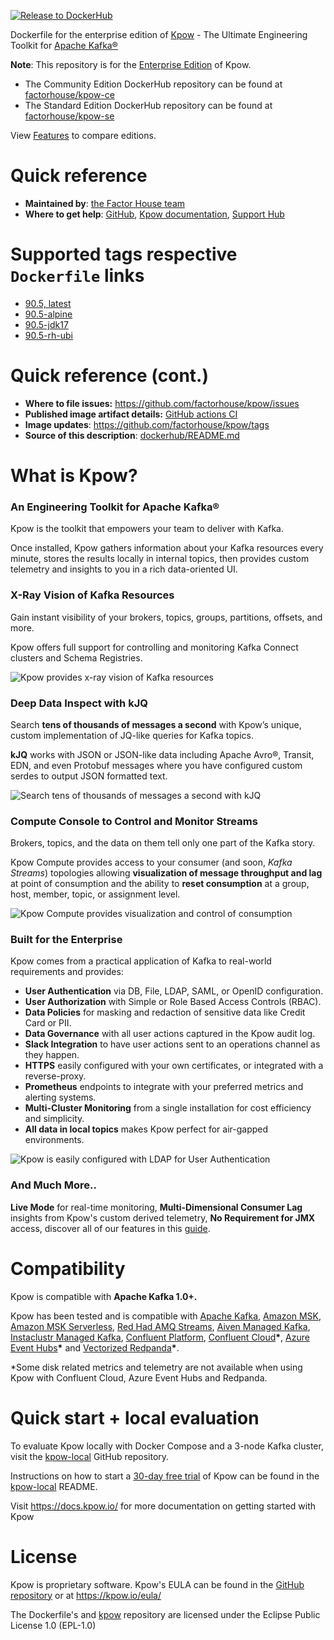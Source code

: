 [![Release to DockerHub](https://github.com/factorhouse/kpow/actions/workflows/release.yml/badge.svg?branch=main)](https://github.com/factorhouse/kpow/actions/workflows/release.yml)

Dockerfile for the enterprise edition of [Kpow](https://kpow.io) - The Ultimate Engineering Toolkit for [Apache Kafka®](https://kafka.apache.org/)

**Note**: This repository is for the [Enterprise Edition](https://kpow.io/pricing) of Kpow. 

*  The Community Edition DockerHub repository can be found at [factorhouse/kpow-ce](https://hub.docker.com/r/factorhouse/kpow-ce) 
*  The Standard Edition DockerHub repository can be found at [factorhouse/kpow-se](https://hub.docker.com/r/factorhouse/kpow-se) 

View [Features](https://kpow.io/features) to compare editions.

# Quick reference

* **Maintained by**: [the Factor House team](https://github.com/factorhouse/kpow)
* **Where to get help**: [GitHub](https://github.com/factorhouse/kpow), [Kpow documentation](http://docs.kpow.io/), [Support Hub](https://kpow.io/support)

# Supported tags respective `Dockerfile` links

<!--- StartReleaseLinks --->

* [90.5, latest](https://github.com/factorhouse/kpow/blob/main/dockerfile/kpow/Dockerfile)
* [90.5-alpine](https://github.com/factorhouse/kpow/blob/main/dockerfile/alpine/Dockerfile)
* [90.5-jdk17](https://github.com/factorhouse/kpow/blob/main/dockerfile/jdk17/Dockerfile)
* [90.5-rh-ubi](https://github.com/factorhouse/kpow/blob/main/dockerfile/rh-ubi/Dockerfile)

<!--- EndReleaseLinks --->

# Quick reference (cont.)

* **Where to file issues:** https://github.com/factorhouse/kpow/issues
* **Published image artifact details:** [GitHub actions CI](https://github.com/factorhouse/kpow/actions/workflows/build.yml)
* **Image updates**: https://github.com/factorhouse/kpow/tags
* **Source of this description**: [dockerhub/README.md](https://github.com/factorhouse/kpow/blob/main/dockerhub/README.md)

# What is Kpow?

### An Engineering Toolkit for Apache Kafka®

Kpow is the toolkit that empowers your team to deliver with Kafka.

Once installed, Kpow gathers information about your Kafka resources every minute, stores the results locally in internal topics, then provides custom telemetry and insights to you in a rich data-oriented UI.

### X-Ray Vision of Kafka Resources

Gain instant visibility of your brokers, topics, groups, partitions, offsets, and more.

Kpow offers full support for controlling and monitoring Kafka Connect clusters and Schema Registries.

![Kpow provides x-ray vision of Kafka resources](https://i.imgur.com/kgM7B3o.png)

### Deep Data Inspect with kJQ

Search **tens of thousands of messages a second** with Kpow’s unique, custom implementation of JQ-like queries for Kafka topics. 

**kJQ** works with JSON or JSON-like data including Apache Avro®, Transit, EDN, and even Protobuf messages where you have configured custom serdes to output JSON formatted text.

![Search tens of thousands of messages a second with kJQ](https://i.imgur.com/EELfooc.png)

### Compute Console to Control and Monitor Streams

Brokers, topics, and the data on them tell only one part of the Kafka story.

Kpow Compute provides access to your consumer \(and soon, _Kafka Streams_\) topologies allowing **visualization of message throughput and lag** at point of consumption and the ability to **reset consumption** at a group, host, member, topic, or assignment level.

![Kpow Compute provides visualization and control of consumption](https://i.imgur.com/6SSmBsM.png)

### Built for the Enterprise

Kpow comes from a practical application of Kafka to real-world requirements and provides:

* **User Authentication** via DB, File, LDAP, SAML, or OpenID configuration.
* **User Authorization** with Simple or Role Based Access Controls \(RBAC\).
* **Data Policies** for masking and redaction of sensitive data like Credit Card or PII.
* **Data Governance** with all user actions captured in the Kpow audit log.
* **Slack Integration** to have user actions sent to an operations channel as they happen.
* **HTTPS** easily configured with your own certificates, or integrated with a reverse-proxy.
* **Prometheus** endpoints to integrate with your preferred metrics and alerting systems.
* **Multi-Cluster Monitoring** from a single installation for cost efficiency and simplicity.
* **All data in local topics** makes Kpow perfect for air-gapped environments.

![Kpow is easily configured with LDAP for User Authentication](https://i.imgur.com/cLLxrgC.png)

### And Much More..

**Live Mode** for real-time monitoring, **Multi-Dimensional Consumer Lag** insights from Kpow's custom derived telemetry, **No Requirement for JMX** access, discover all of our features in this [guide](https://docs.kpow.io).


# Compatibility

Kpow is compatible with **Apache Kafka 1.0+.**

Kpow has been tested and is compatible with [Apache Kafka](https://kafka.apache.org/), [Amazon MSK](https://aws.amazon.com/msk/), [Amazon MSK Serverless](https://aws.amazon.com/msk/features/msk-serverless/), [Red Had AMQ Streams](https://www.redhat.com/en/resources/amq-streams-datasheet), [Aiven Managed Kafka](https://aiven.io/kafka), [Instaclustr Managed Kafka](https://www.instaclustr.com/products/managed-apache-kafka/), [Confluent Platform](https://www.confluent.io/product/confluent-platform), [Confluent Cloud](https://www.confluent.io/confluent-cloud)**\***, [Azure Event Hubs](https://azure.microsoft.com/en-us/services/event-hubs/)**\*** and [Vectorized Redpanda](https://vectorized.io/redpanda/)**\***.

\*Some disk related metrics and telemetry are not available when using Kpow with Confluent Cloud, Azure Event Hubs and Redpanda.

# Quick start + local evaluation

To evaluate Kpow locally with Docker Compose and a 3-node Kafka cluster, visit the [kpow-local](https://github.com/factorhouse/kpow-local) GitHub repository.

Instructions on how to start a [30-day free trial](https://kpow.io/#trial) of Kpow can be found in the [kpow-local](https://github.com/factorhouse/kpow-local) README.

Visit https://docs.kpow.io/ for more documentation on getting started with Kpow

# License

Kpow is proprietary software. Kpow's EULA can be found in the [GitHub repository](https://github.com/factorhouse/kpow/blob/main/resources/eula.txt) or at https://kpow.io/eula/

The Dockerfile's and [kpow](https://github.com/factorhouse/kpow) repository are licensed under the Eclipse Public License 1.0 (EPL-1.0)